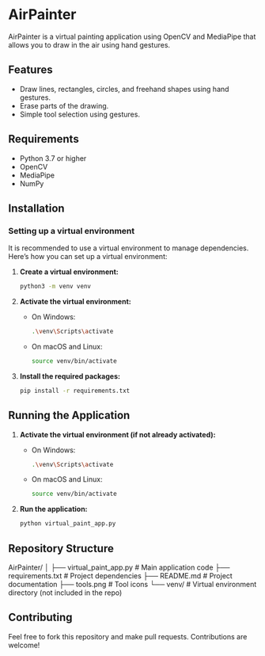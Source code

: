 # AirPainter

AirPainter is a virtual painting application using OpenCV and MediaPipe that allows you to draw in the air using hand gestures.

## Features

- Draw lines, rectangles, circles, and freehand shapes using hand gestures.
- Erase parts of the drawing.
- Simple tool selection using gestures.

## Requirements

- Python 3.7 or higher
- OpenCV
- MediaPipe
- NumPy

## Installation

### Setting up a virtual environment

It is recommended to use a virtual environment to manage dependencies. Here’s how you can set up a virtual environment:

1. **Create a virtual environment:**

    ```bash
    python3 -m venv venv
    ```

2. **Activate the virtual environment:**

    - On Windows:

        ```bash
        .\venv\Scripts\activate
        ```

    - On macOS and Linux:

        ```bash
        source venv/bin/activate
        ```

3. **Install the required packages:**

    ```bash
    pip install -r requirements.txt
    ```

## Running the Application

1. **Activate the virtual environment (if not already activated):**

    - On Windows:

        ```bash
        .\venv\Scripts\activate
        ```

    - On macOS and Linux:

        ```bash
        source venv/bin/activate
        ```

2. **Run the application:**

    ```bash
    python virtual_paint_app.py
    ```

## Repository Structure

AirPainter/
│
├── virtual_paint_app.py # Main application code
├── requirements.txt # Project dependencies
├── README.md # Project documentation
├── tools.png # Tool icons
└── venv/ # Virtual environment directory (not included in the repo)


## Contributing

Feel free to fork this repository and make pull requests. Contributions are welcome!




